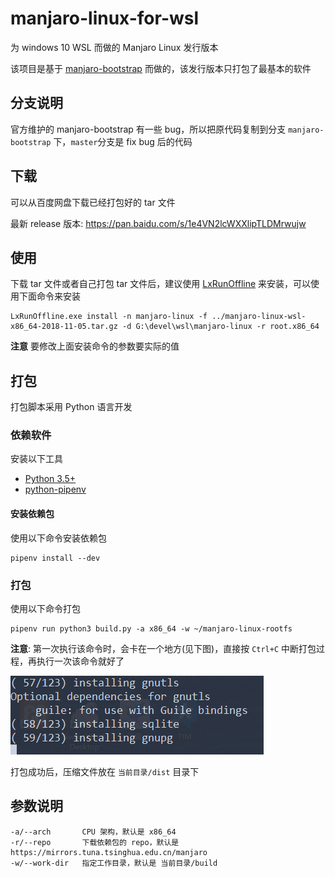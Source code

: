 # manjaro-linux-for-wsl
为 windows 10 WSL 而做的 Manjaro Linux 发行版本

该项目是基于 [manjaro-bootstrap](https://gitlab.manjaro.org/tools/maintenance-tools/manjaro-bootstrap) 而做的，该发行版本只打包了最基本的软件

## 分支说明
  官方维护的 manjaro-bootstrap 有一些 bug，所以把原代码复制到分支 `manjaro-bootstrap` 下，`master`分支是 fix bug 后的代码

## 下载

可以从百度网盘下载已经打包好的 tar 文件

最新 release 版本: https://pan.baidu.com/s/1e4VN2lcWXXlipTLDMrwujw



## 使用

下载 tar 文件或者自己打包 tar 文件后，建议使用 [LxRunOffline](https://github.com/DDoSolitary/LxRunOffline) 来安装，可以使用下面命令来安装

```
LxRunOffline.exe install -n manjaro-linux -f ../manjaro-linux-wsl-x86_64-2018-11-05.tar.gz -d G:\devel\wsl\manjaro-linux -r root.x86_64
```

**注意** 要修改上面安装命令的参数要实际的值

## 打包

  打包脚本采用 Python 语言开发

### 依赖软件
  安装以下工具
* [Python 3.5+](https://www.python.org/)
* [python-pipenv](https://github.com/pypa/pipenv) 

#### 安装依赖包
  使用以下命令安装依赖包
  ```
pipenv install --dev
  ```

### 打包
  使用以下命令打包
 ```
pipenv run python3 build.py -a x86_64 -w ~/manjaro-linux-rootfs
 ```

 **注意**: 第一次执行该命令时，会卡在一个地方(见下图)，直接按 `Ctrl+C` 中断打包过程，再执行一次该命令就好了

![](./images/pack-error.png)

 打包成功后，压缩文件放在 `当前目录/dist` 目录下

## 参数说明

```
-a/--arch       CPU 架构，默认是 x86_64
-r/--repo       下载依赖包的 repo，默认是 https://mirrors.tuna.tsinghua.edu.cn/manjaro
-w/--work-dir   指定工作目录，默认是 当前目录/build 
```
